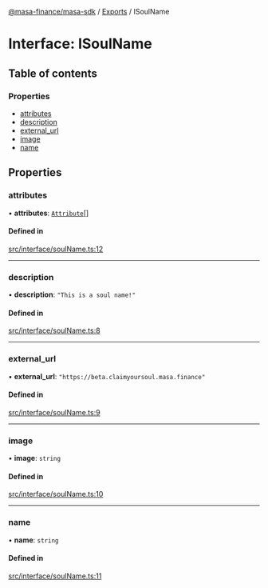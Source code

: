 [@masa-finance/masa-sdk](../README.md) / [Exports](../modules.md) / ISoulName

# Interface: ISoulName

## Table of contents

### Properties

- [attributes](ISoulName.md#attributes)
- [description](ISoulName.md#description)
- [external\_url](ISoulName.md#external_url)
- [image](ISoulName.md#image)
- [name](ISoulName.md#name)

## Properties

### attributes

• **attributes**: [`Attribute`](Attribute.md)[]

#### Defined in

[src/interface/soulName.ts:12](https://github.com/masa-finance/masa-sdk/blob/1a83a00/src/interface/soulName.ts#L12)

___

### description

• **description**: ``"This is a soul name!"``

#### Defined in

[src/interface/soulName.ts:8](https://github.com/masa-finance/masa-sdk/blob/1a83a00/src/interface/soulName.ts#L8)

___

### external\_url

• **external\_url**: ``"https://beta.claimyoursoul.masa.finance"``

#### Defined in

[src/interface/soulName.ts:9](https://github.com/masa-finance/masa-sdk/blob/1a83a00/src/interface/soulName.ts#L9)

___

### image

• **image**: `string`

#### Defined in

[src/interface/soulName.ts:10](https://github.com/masa-finance/masa-sdk/blob/1a83a00/src/interface/soulName.ts#L10)

___

### name

• **name**: `string`

#### Defined in

[src/interface/soulName.ts:11](https://github.com/masa-finance/masa-sdk/blob/1a83a00/src/interface/soulName.ts#L11)
